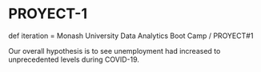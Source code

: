 # PROYECT-1
def iteration = Monash University Data Analytics Boot Camp / PROYECT#1

Our overall hypothesis is to see unemployment had increased to unprecedented levels during COVID-19.
